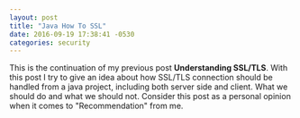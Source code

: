 ```yaml
---
layout: post
title: "Java How To SSL"
date: 2016-09-19 17:38:41 -0530
categories: security
---
```


This is the continuation of my previous post **Understanding SSL/TLS**. With this post I try to give an idea about how SSL/TLS connection should be handled from a java project, including both server side and client. What we should do and what we should not. Consider this post as a personal opinion when it comes to "Recommendation" from me.